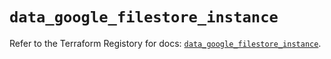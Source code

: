 # `data_google_filestore_instance`

Refer to the Terraform Registory for docs: [`data_google_filestore_instance`](https://registry.terraform.io/providers/hashicorp/google-beta/5.29.0/docs/data-sources/google_filestore_instance).
